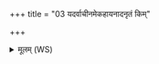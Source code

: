 +++
title = "03 यदर्वाचीनमेकहायनादनृतं किम्"

+++
<details><summary>मूलम् (WS)</summary>

यदर्वाचीनमेकहायनादनृतं किं चोदिम ।  
अयं मा तस्मादोदनः पवित्रः पात्वंहसः । ॥ ४ ॥
</details>